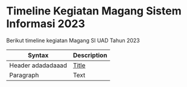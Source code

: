 # Timeline Kegiatan Magang Sistem Informasi 2023

Berikut timeline kegiatan Magang SI UAD Tahun 2023

| Syntax        | Description |
| -----------   | ----------- |
| Header       adadadaaad | [Title](https://github.com/imamd1)        |
| Paragraph     | Text        |